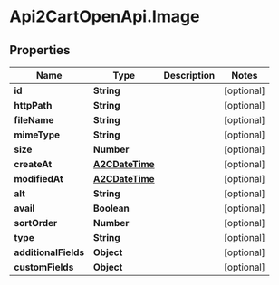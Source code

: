 # Api2CartOpenApi.Image

## Properties

Name | Type | Description | Notes
------------ | ------------- | ------------- | -------------
**id** | **String** |  | [optional] 
**httpPath** | **String** |  | [optional] 
**fileName** | **String** |  | [optional] 
**mimeType** | **String** |  | [optional] 
**size** | **Number** |  | [optional] 
**createAt** | [**A2CDateTime**](A2CDateTime.md) |  | [optional] 
**modifiedAt** | [**A2CDateTime**](A2CDateTime.md) |  | [optional] 
**alt** | **String** |  | [optional] 
**avail** | **Boolean** |  | [optional] 
**sortOrder** | **Number** |  | [optional] 
**type** | **String** |  | [optional] 
**additionalFields** | **Object** |  | [optional] 
**customFields** | **Object** |  | [optional] 


